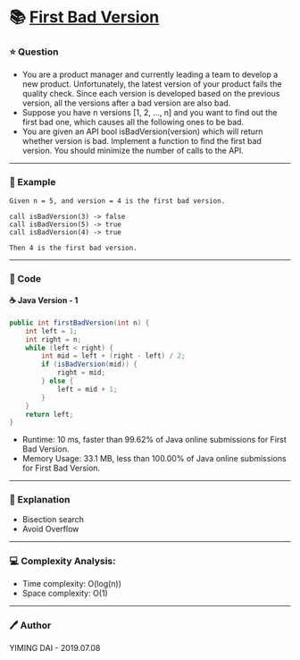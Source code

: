 # :books: [First Bad Version](https://leetcode.com/problems/first-bad-version/)

### :star: Question

- You are a product manager and currently leading a team to develop a new product. Unfortunately, the latest version of your product fails the quality check. Since each version is developed based on the previous version, all the versions after a bad version are also bad.
- Suppose you have n versions [1, 2, ..., n] and you want to find out the first bad one, which causes all the following ones to be bad.
- You are given an API bool isBadVersion(version) which will return whether version is bad. Implement a function to find the first bad version. You should minimize the number of calls to the API.

--- 

### :car: Example
```
Given n = 5, and version = 4 is the first bad version.

call isBadVersion(3) -> false
call isBadVersion(5) -> true
call isBadVersion(4) -> true

Then 4 is the first bad version. 
```
---

### :hammer: Code

#### :coffee: Java Version - 1

```java
public int firstBadVersion(int n) {
    int left = 1;
    int right = n;
    while (left < right) {
        int mid = left + (right - left) / 2;
        if (isBadVersion(mid)) {
            right = mid;
        } else {
            left = mid + 1;
        }
    }
    return left;
}
```

- Runtime: 10 ms, faster than 99.62% of Java online submissions for First Bad Version.
- Memory Usage: 33.1 MB, less than 100.00% of Java online submissions for First Bad Version.

---

### :pencil: Explanation

- Bisection search
- Avoid Overflow

---

### :computer: Complexity Analysis:

- Time complexity: O(log(n))
- Space complexity: O(1)

---

### :pen: Author

YIMING DAI - 2019.07.08

